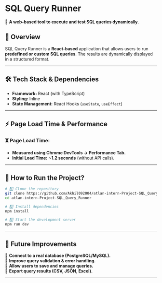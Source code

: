 # **SQL Query Runner**  
🚀 **A web-based tool to execute and test SQL queries dynamically.**  

## **📜 Overview**  
SQL Query Runner is a **React-based** application that allows users to run **predefined or custom SQL queries**. The results are dynamically displayed in a structured format.  

---

## **🛠 Tech Stack & Dependencies**  

- **Framework:** React (with TypeScript)  
- **Styling:** Inline 
- **State Management:** React Hooks (`useState`, `useEffect`)    

---

## **⚡ Page Load Time & Performance**  

### **⏳ Page Load Time:**  
- **Measured using Chrome DevTools → Performance Tab.**  
- **Initial Load Time:** **~1.2 seconds** (without API calls).  
 

---

## **📎 How to Run the Project?**  

```bash
# 1️⃣ Clone the repository
git clone https://github.com/Akhil092004/atlan-intern-Project-SQL_Query_Runner
cd atlan-intern-Project-SQL_Query_Runner

# 2️⃣ Install dependencies
npm install

# 3️⃣ Start the development server
npm run dev
```

---

## **📌 Future Improvements**  
🔹 **Connect to a real database (PostgreSQL/MySQL).**  
🔹 **Improve query validation & error handling.**  
🔹 **Allow users to save and manage queries.**  
🔹 **Export query results (CSV, JSON, Excel).**  

---

